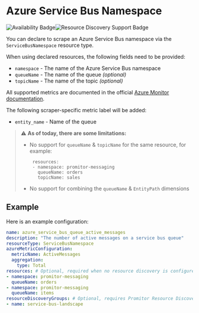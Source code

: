 # Azure Service Bus Namespace

![Availability Badge](https://img.shields.io/badge/Available%20Starting-v2.0-green.svg)![Resource Discovery Support Badge](https://img.shields.io/badge/Support%20for%20Resource%20Discovery-Yes-green.svg)

You can declare to scrape an Azure Service Bus namespace via the `ServiceBusNamespace`
resource type.

When using declared resources, the following fields need to be provided:

- `namespace` - The name of the Azure Service Bus namespace
- `queueName` - The name of the queue *(optional)*
- `topicName` - The name of the topic *(optional)*

All supported metrics are documented in the official [Azure Monitor documentation](https://docs.microsoft.com/en-us/azure/azure-monitor/platform/metrics-supported#microsoftservicebusnamespaces).

The following scraper-specific metric label will be added:

- `entity_name` - Name of the queue

> :warning: **As of today, there are some limitations:**
>
> - No support for `queueName` & `topicName` for the same resource, for example:
>
>        resources:
>        - namespace: promitor-messaging
>          queueName: orders
>          topicName: sales
>
> - No support for combining the `queueName` & `EntityPath` dimensions

## Example

Here is an example configuration:

<!-- markdownlint-disable MD046 -->
```yaml
name: azure_service_bus_queue_active_messages
description: "The number of active messages on a service bus queue"
resourceType: ServiceBusNamespace
azureMetricConfiguration:
  metricName: ActiveMessages
  aggregation:
    type: Total
resources: # Optional, required when no resource discovery is configured
- namespace: promitor-messaging
  queueName: orders
- namespace: promitor-messaging
  queueName: items
resourceDiscoveryGroups: # Optional, requires Promitor Resource Discovery agent (https://promitor.io/concepts/how-it-works#using-resource-discovery)
- name: service-bus-landscape
```
<!-- markdownlint-enable -->
